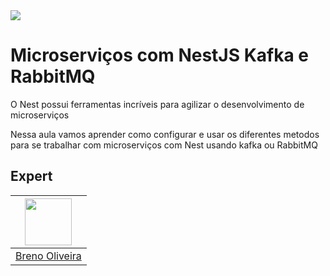 <img src="https://storage.googleapis.com/golden-wind/experts-club/capa-github.svg" />

# Microserviços com NestJS Kafka e RabbitMQ

O Nest possui ferramentas incríveis para agilizar o desenvolvimento de microserviços

Nessa aula vamos aprender como configurar e usar os diferentes metodos para se trabalhar com microserviços com Nest usando kafka ou RabbitMQ

## Expert

| [<img src="https://avatars.githubusercontent.com/u/16320379?v=4" width="75px;"/>](https://github.com/brenoos) |
| :-----------------------------------------------------------------------------------------------------------: |
|                                 [Breno Oliveira](https://github.com/brenoos)                                  |
